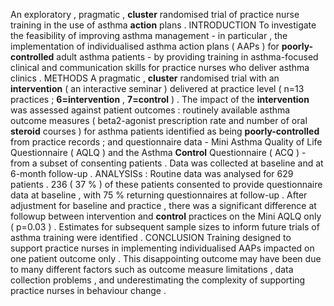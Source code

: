 An exploratory , pragmatic , **cluster** randomised trial of practice nurse training in the use of asthma **action** plans . INTRODUCTION To investigate the feasibility of improving asthma management - in particular , the implementation of individualised asthma action plans ( AAPs ) for **poorly-controlled** adult asthma patients - by providing training in asthma-focused clinical and communication skills for practice nurses who deliver asthma clinics . METHODS A pragmatic , **cluster** randomised trial with an **intervention** ( an interactive seminar ) delivered at practice level ( n=13 practices ; **6=intervention** , **7=control** ) . The impact of the **intervention** was assessed against patient outcomes : routinely available asthma outcome measures ( beta2-agonist prescription rate and number of oral **steroid** courses ) for asthma patients identified as being **poorly-controlled** from practice records ; and questionnaire data - Mini Asthma Quality of Life Questionnaire ( AQLQ ) and the Asthma **Control** Questionnaire ( ACQ ) - from a subset of consenting patients . Data was collected at baseline and at 6-month follow-up . ANALYSISs : Routine data was analysed for 629 patients . 236 ( 37 % ) of these patients consented to provide questionnaire data at baseline , with 75 % returning questionnaires at follow-up . After adjustment for baseline and practice , there was a significant difference at followup between intervention and **control** practices on the Mini AQLQ only ( p=0.03 ) . Estimates for subsequent sample sizes to inform future trials of asthma training were identified . CONCLUSION Training designed to support practice nurses in implementing individualised AAPs impacted on one patient outcome only . This disappointing outcome may have been due to many different factors such as outcome measure limitations , data collection problems , and underestimating the complexity of supporting practice nurses in behaviour change . 